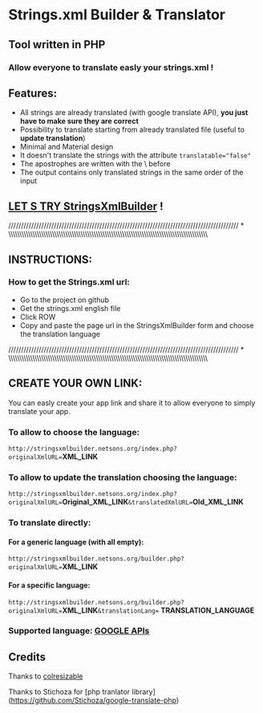 # Strings.xml Builder & Translator
## Tool written in PHP

### Allow **everyone** to translate easly your strings.xml !

## Features:
- All strings are already translated (with google translate API), **you just have to make sure they are correct**
- Possibility to translate starting from already translated file (useful to **update translation**)
- Minimal and Material design
- It doesn't translate the strings with the attribute `translatable="false"`
- The apostrophes are written with the \ before
- The output contains only translated strings in the same order of the input


## [LET S TRY StringsXmlBuilder](http://stringsxmlbuilder.netsons.org) !


/////////////////////////////////////////////////////////////////////////////////////////// * \\\\\\\\\\\\\\\\\\\\\\\\\\\\\\\\\\\\\\\\\\\\\\\\\\\\\\\\\\\\\\\\\\\\\\\\\\\\\\\\\\\\\\\\\\\\\\\\\\\\\\\\\\\\\\\\\\\\\\\\\\\\\\\\\\\\\\\\\\\\\\\\\\\\\\\\\\\\\\\\\\\\\\\\\\\\\\\\\\\\\\


## INSTRUCTIONS:
### How to get the Strings.xml url:
- Go to the project on github
- Get the strings.xml english file
- Click ROW
- Copy and paste the page url in the StringsXmlBuilder form and choose the translation language


/////////////////////////////////////////////////////////////////////////////////////////// * \\\\\\\\\\\\\\\\\\\\\\\\\\\\\\\\\\\\\\\\\\\\\\\\\\\\\\\\\\\\\\\\\\\\\\\\\\\\\\\\\\\\\\\\\\\\\\\\\\\\\\\\\\\\\\\\\\\\\\\\\\\\\\\\\\\\\\\\\\\\\\\\\\\\\\\\\\\\\\\\\\\\\\\\\\\\\\\\\\\\\\


## CREATE YOUR OWN LINK:
You can easly create your app link and share it to allow everyone to simply translate your app.
### To allow to choose the language:
`http://stringsxmlbuilder.netsons.org/index.php?originalXmlURL=`**XML_LINK**

### To allow to update the translation choosing the language:
`http://stringsxmlbuilder.netsons.org/index.php?originalXmlURL=`**Original_XML_LINK**`&translatedXmlURL=`**Old_XML_LINK** 

### To translate directly:
#### For a generic language (with all empty):

`http://stringsxmlbuilder.netsons.org/builder.php?originalXmlURL=`**XML_LINK** 

#### For a specific language:

`http://stringsxmlbuilder.netsons.org/builder.php?originalXmlURL=`**XML_LINK**`&translationLang=` **TRANSLATION_LANGUAGE**

### Supported language: [GOOGLE APIs](https://cloud.google.com/translate/v2/translate-reference#supported_languages) 

## Credits
Thanks to [colresizable](http://www.bacubacu.com/colresizable/)

Thanks to Stichoza for [php tranlator library] (https://github.com/Stichoza/google-translate-php)
